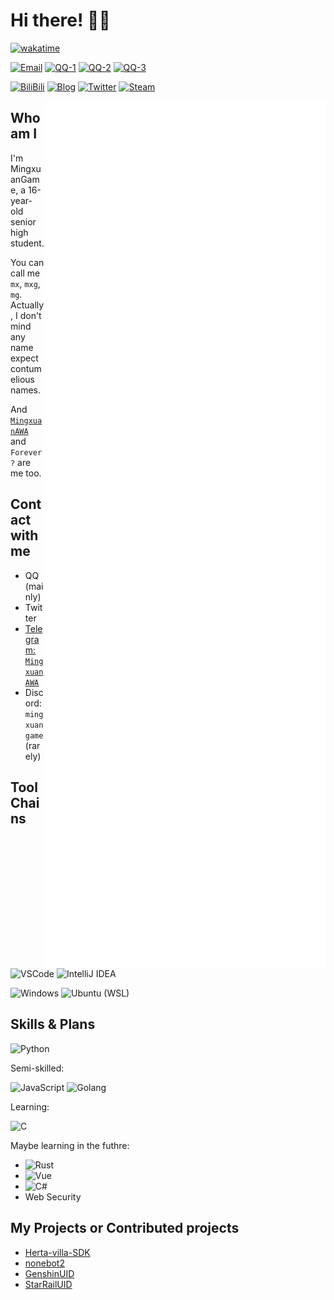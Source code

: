 # Hi there! 👋✨

[![wakatime](https://wakatime.com/badge/user/2da454b7-7cb8-4e03-b041-1de7d643650c.svg?&style=flat-square)](https://wakatime.com/@2da454b7-7cb8-4e03-b041-1de7d643650c)

[![Email](https://img.shields.io/badge/Email-MingxuanGame@outlook.com-57c4e5?style=flat-square&logoColor=fff)](mailto:MingxuanGame@outlook.com)
[![QQ-1](https://img.shields.io/badge/QQ-1060148379-e5ac57?style=flat-square&logoColor=fff)](https://qm.qq.com/cgi-bin/qm/qr?k=mcs-cON_aPNfc3hO8-H7lWJHDX-5nKr7&noverify=0)
[![QQ-2](https://img.shields.io/badge/QQ-1185285105-8957e5?style=flat-square&logoColor=fff)](https://qm.qq.com/cgi-bin/qm/qr?k=Ti-iAkNfy9IIiwUVZdHM5ghCgmSOVLmY&noverify=0)
[![QQ-3](https://img.shields.io/badge/QQ-1572568981-6CCC36?style=flat-square&logoColor=fff)](https://qm.qq.com/q/MnxVKIRoMG)

[![BiliBili](https://img.shields.io/badge/BiliBili-MingxuanGame-pink?style=flat-square&logoColor=fff)](https://space.bilibili.com/478775392)
[![Blog](https://img.shields.io/badge/Blog-blog.mxgame.top-ea6632?style=flat-square&logoColor=fff)](http://blog.mxgame.top/)
[![Twitter](https://img.shields.io/badge/Twitter-@MingxuanAWA-1c9aef?style=flat-square&logoColor=fff)](https://twitter.com/MingxuanAWA)
[![Steam](https://img.shields.io/badge/Steam-MingxuanGame-171a21?style=flat-square&logoColor=fff)](https://steamcommunity.com/id/MingxuanGame)

<a>
  <img align="right" width="450px" src="./github-metrics.svg" />
</a>

## Who am I

I'm MingxuanGame, a 16-year-old senior high student.

You can call me `mx`, `mxg`, `mg`. Actually, I don't mind any name expect contumelious names.

And [`MingxuanAWA`](https://github.com/MingxuanAWA) and `Forever?` are me too.

## Contact with me

- QQ (mainly)
- Twitter
- [Telegram: `MingxuanAWA`](https://t.me/MingxuanAWA)
- Discord: `mingxuangame` (rarely)

## Tool Chains

<!-- Current: -->

![VSCode](https://img.shields.io/badge/-VSCode-blue?style=flat-square&logo=visualstudiocode&logoColor=fff)
![IntelliJ IDEA](https://img.shields.io/badge/-IntelliJ%20IDEA-565CFF?style=flat-square&logo=intellijidea&logoColor=fff)

![Windows](https://img.shields.io/badge/-Windows-blue?style=flat-square&logo=Windows&logoColor=fff)
![Ubuntu (WSL)](https://img.shields.io/badge/-Ubuntu%20(WSL)-orange?style=flat-square&logo=Ubuntu&logoColor=fff)

<!-- Once:

![Pycharm](https://img.shields.io/badge/-Pycharm-green?style=flat-square&logo=pycharm&logoColor=fff) -->

## Skills & Plans

![Python](https://img.shields.io/badge/-Python-blue?style=flat-square&logo=Python&logoColor=fff)

Semi-skilled:

![JavaScript](https://img.shields.io/badge/-JavaScript-ffd700?style=flat-square&logo=JavaScript&logoColor=fff)
![Golang](https://img.shields.io/badge/-Go-007d9c?style=flat-square&logo=Go&logoColor=fff)

Learning:

![C](https://img.shields.io/badge/-C-grey?style=flat-square&logo=C&logoColor=fff)

Maybe learning in the futhre:

- ![Rust](https://img.shields.io/badge/-Rust-orange?style=flat-square&logo=Rust&logoColor=fff)
- ![Vue](https://img.shields.io/badge/-Vue-228b22?style=flat-square&logo=vuedotjs&logoColor=fff)
- ![C#](https://img.shields.io/badge/-C%23-008000?style=flat-square&logo=csharp&logoColor=fff)
- Web Security

## My Projects or Contributed projects

- [Herta-villa-SDK](https://github.com/Herta-villa/Herta-villa-SDK)
- [nonebot2](https://github.com/nonebot/nonebot2)
- [GenshinUID](https://github.com/KimigaiiWuyi/GenshinUID)
- [StarRailUID](https://github.com/baiqwerdvd/StarRailUID)

<!-- Congratulation! You found Easter eggs.
https://github.com/Cute-Dress/Dress/tree/master/M/MingxuanGame
 -->
